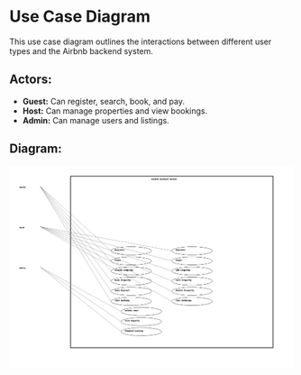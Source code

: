 # Use Case Diagram

This use case diagram outlines the interactions between different user types and the Airbnb backend system.

## Actors:
- **Guest:** Can register, search, book, and pay.
- **Host:** Can manage properties and view bookings.
- **Admin:** Can manage users and listings.

## Diagram:

![Use Case](use-case.png)
